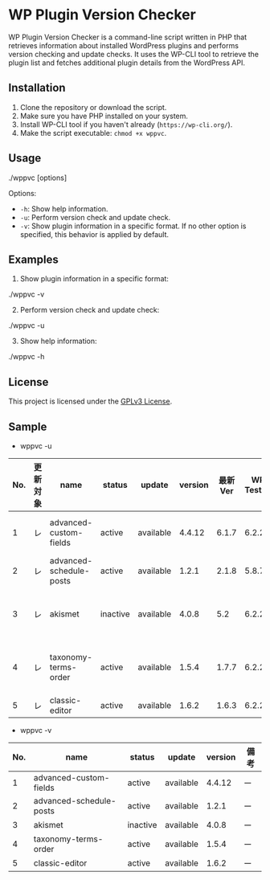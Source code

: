 # WP Plugin Version Checker

WP Plugin Version Checker is a command-line script written in PHP that retrieves information about installed WordPress plugins and performs version checking and update checks. It uses the WP-CLI tool to retrieve the plugin list and fetches additional plugin details from the WordPress API.

## Installation

1. Clone the repository or download the script.
2. Make sure you have PHP installed on your system.
3. Install WP-CLI tool if you haven't already (`https://wp-cli.org/`).
4. Make the script executable: `chmod +x wppvc`.

## Usage

./wppvc [options]

Options:
- `-h`: Show help information.
- `-u`: Perform version check and update check.
- `-v`: Show plugin information in a specific format. If no other option is specified, this behavior is applied by default.

## Examples

1. Show plugin information in a specific format:

./wppvc -v

2. Perform version check and update check:

./wppvc -u

3. Show help information:

./wppvc -h

## License

This project is licensed under the [GPLv3 License](LICENSE).





## Sample

- wppvc -u

| No. | 更新対象 | name | status | update | version | 最新Ver | WP Tested | PHP ver | WP公式 | WP公式URL | 備考 |
| --- | --- | --- | --- | --- | --- | --- | --- | --- | --- | --- | --- |
| 1 | レ | advanced-custom-fields | active | available | 4.4.12 | 6.1.7 | 6.2.2 | 5.6 | [Advanced Custom Fields (ACF)](https://www.advancedcustomfields.com) | ー | ー |
| 2 | レ | advanced-schedule-posts | active | available | 1.2.1 | 2.1.8 | 5.8.7 |  | [Advanced Schedule Posts]() | ー | ー |
| 3 | レ | akismet | inactive | available | 4.0.8 | 5.2 | 6.2.2 | 5.6.20 | [Akismet Anti-Spam: Spam Protection](https://akismet.com/) | ー | ー |
| 4 | レ | taxonomy-terms-order | active | available | 1.5.4 | 1.7.7 | 6.2.2 |  | [Category Order and Taxonomy Terms Order](http://www.nsp-code.com) | ー | ー |
| 5 | レ | classic-editor | active | available | 1.6.2 | 1.6.3 | 6.2.2 | 5.2.4 | [Classic Editor](https://wordpress.org/plugins/classic-editor/) | ー | ー |

- wppvc -v

| No. | name                            | status   | update    | version  | 備考 |
| --- | ------------------------------- | -------- | --------- | -------- | ---- |
| 1   | advanced-custom-fields          | active   | available | 4.4.12   | ー   |
| 2   | advanced-schedule-posts         | active   | available | 1.2.1    | ー   |
| 3   | akismet                         | inactive | available | 4.0.8    | ー   |
| 4   | taxonomy-terms-order            | active   | available | 1.5.4    | ー   |
| 5   | classic-editor                  | active   | available | 1.6.2    | ー   |
